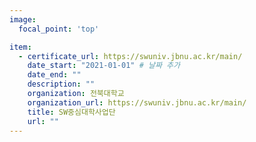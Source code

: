 ```yaml
---
image:
  focal_point: 'top'

item:
  - certificate_url: https://swuniv.jbnu.ac.kr/main/
    date_start: "2021-01-01" # 날짜 추가
    date_end: ""
    description: ""
    organization: 전북대학교
    organization_url: https://swuniv.jbnu.ac.kr/main/
    title: SW중심대학사업단
    url: ""
---
```

